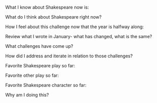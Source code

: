 What I know about Shakespeare now is: 



What do I think about Shakespeare right now?



How I feel about this challenge now that the year is halfway along: 



Review what I wrote in January- what has changed, what is the same? 




What challenges have come up?



How did I address and iterate in relation to those challenges? 



Favorite Shakespeare play so far:



Favorite other play so far:



Favorite Shakespeare character so far:



Why am I doing this?

